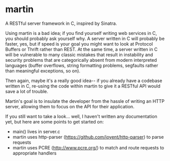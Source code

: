 martin
======

A RESTful server framework in C, inspired by Sinatra.

Using martin is a bad idea; if you find yourself writing web services in C, you should probably ask yourself why. A server written in C will probably be faster, yes, but if speed is your goal you might want to look at Protocol Buffers or Thrift rather than REST. At the same time, a server written in C will be vulnerable to many classic mistakes that result in instability and security problems that are categorically absent from modern interpreted languages (buffer overflows, string formatting problems, segfaults rather than meaningful exceptions, so on).

Then again, maybe it's a really good idea-- if you already have a codebase written in C, re-using the code within martin to give it a RESTful API would save a lot of trouble.

Martin's goal is to insulate the developer from the hassle of writing an HTTP server, allowing them to focus on the API for their application.

If you still want to take a look... well, I haven't written any documentation yet, but here are some points to get started on:
   * main() lives in server.c
   * martin uses http-parser (https://github.com/joyent/http-parser) to parse requests
   * martin uses PCRE (http://www.pcre.org/) to match and route requests to appropriate handlers


